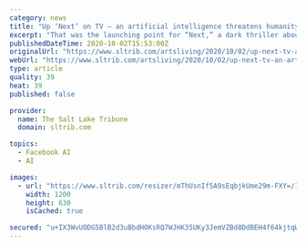 ```yaml
---
category: news
title: "Up ‘Next’ on TV — an artificial intelligence threatens humanity"
excerpt: "That was the launching point for “Next,” a dark thriller about an artificial intelligence that’s on the precipice of taking over the world. The series centers on billionaire"
publishedDateTime: 2020-10-02T15:53:00Z
originalUrl: "https://www.sltrib.com/artsliving/2020/10/02/up-next-tv-an-artificial/"
webUrl: "https://www.sltrib.com/artsliving/2020/10/02/up-next-tv-an-artificial/"
type: article
quality: 39
heat: 39
published: false

provider:
  name: The Salt Lake Tribune
  domain: sltrib.com

topics:
  - Facebook AI
  - AI

images:
  - url: "https://www.sltrib.com/resizer/mThUsnIf5A9sEqbjkUme29m-FXY=/1200x630/filters:quality(85)/cloudfront-us-east-1.images.arcpublishing.com/sltrib/HFOU6DWKQBBOFO2CFMKVVYH4KQ.jpg"
    width: 1200
    height: 630
    isCached: true

secured: "u+IX3WvUODG5BlB2d3uBbdHOKsRQ7WJHK35UKy3JemVZBd8DdBEH4f64kjtqW10RpNfUaAda4D6qIiBQs9r6ql4dlR6z2bbUzO7IbqXTUXu1sxMxTK0W7LQ4rTHDiNRRmM2u8kiR5NjuhWeVqLp8JLDuDMYMKPHefuHsSzbDcbJ9ndDkkP/USHRdEtZBe+eB6xfaGOLXgFQrfaq5uoCUwEQeQb4NPM1YGvsQ3UJ4QnDpy3v1zzKuFq3IwnZGiEE0OpueyHZMQpKIalXcYl/Oj1G+mDSSAhfCYCV3MR8DV8Go6wZP0pOPXtjoGFwFUw8jrFSD9D4wIbzHOTT6Dxu+EoSgkpAoxGayD3Kjt3q7WJo=;ShFPcGBLoTCWP919LqAbPA=="
---
```


